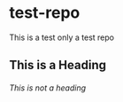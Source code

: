 test-repo
=========

This is a test only a test repo

## This is a Heading
###### This is not a heading
